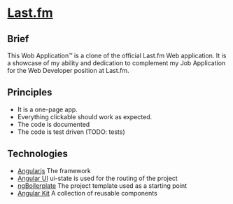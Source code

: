 # [Last.fm](//lastfm.pewpew.nl)

## Brief

This Wob Application™ is a clone of the official Last.fm Web application.
It is a showcase of my ability and dedication to complement my Job Application
for the Web Developer position at Last.fm.

## Principles

* It is a one-page app.
* Everything clickable should work as expected.
* The code is documented
* The code is test driven (TODO: tests)

## Technologies

* [Angularjs](//angularjs.org)
  The framework
* [Angular UI](//angular-ui.github.io)
  ui-state is used for the routing of the project
* [ngBoilerplate](//joshdmiller.github.io/ng-boilerplate)
  The project template used as a starting point
* [Angular Kit](//github.com/jessethegame/angular-kit)
  A collection of reusable components


